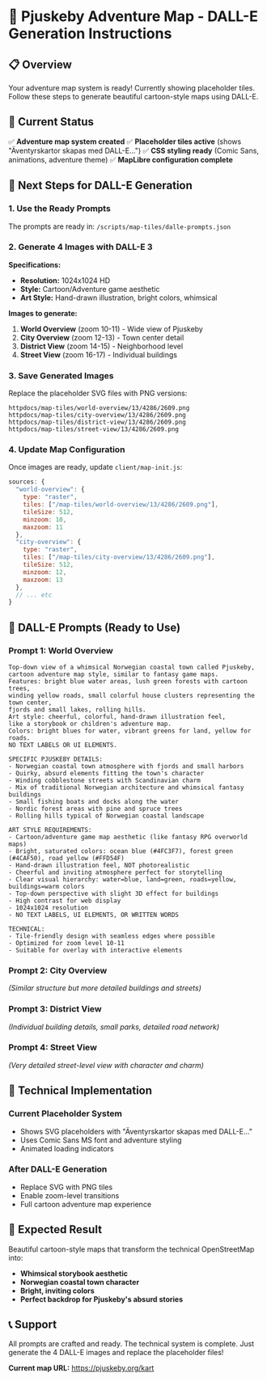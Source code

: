 # 🎨 Pjuskeby Adventure Map - DALL-E Generation Instructions

## 📋 Overview
Your adventure map system is ready! Currently showing placeholder tiles. Follow these steps to generate beautiful cartoon-style maps using DALL-E.

## 🚀 Current Status
✅ **Adventure map system created**
✅ **Placeholder tiles active** (shows "Äventyrskartor skapas med DALL-E...")
✅ **CSS styling ready** (Comic Sans, animations, adventure theme)
✅ **MapLibre configuration complete**

## 🎯 Next Steps for DALL-E Generation

### 1. Use the Ready Prompts
The prompts are ready in: `/scripts/map-tiles/dalle-prompts.json`

### 2. Generate 4 Images with DALL-E 3
**Specifications:**
- **Resolution:** 1024x1024 HD
- **Style:** Cartoon/Adventure game aesthetic  
- **Art Style:** Hand-drawn illustration, bright colors, whimsical

**Images to generate:**
1. **World Overview** (zoom 10-11) - Wide view of Pjuskeby
2. **City Overview** (zoom 12-13) - Town center detail
3. **District View** (zoom 14-15) - Neighborhood level
4. **Street View** (zoom 16-17) - Individual buildings

### 3. Save Generated Images
Replace the placeholder SVG files with PNG versions:

```
httpdocs/map-tiles/world-overview/13/4286/2609.png
httpdocs/map-tiles/city-overview/13/4286/2609.png  
httpdocs/map-tiles/district-view/13/4286/2609.png
httpdocs/map-tiles/street-view/13/4286/2609.png
```

### 4. Update Map Configuration
Once images are ready, update `client/map-init.js`:

```javascript
sources: {
  "world-overview": {
    type: "raster",
    tiles: ["/map-tiles/world-overview/13/4286/2609.png"],
    tileSize: 512,
    minzoom: 10,
    maxzoom: 11
  },
  "city-overview": {
    type: "raster", 
    tiles: ["/map-tiles/city-overview/13/4286/2609.png"],
    tileSize: 512,
    minzoom: 12,
    maxzoom: 13
  },
  // ... etc
}
```

## 🎨 DALL-E Prompts (Ready to Use)

### Prompt 1: World Overview
```
Top-down view of a whimsical Norwegian coastal town called Pjuskeby, 
cartoon adventure map style, similar to fantasy game maps. 
Features: bright blue water areas, lush green forests with cartoon trees, 
winding yellow roads, small colorful house clusters representing the town center, 
fjords and small lakes, rolling hills. 
Art style: cheerful, colorful, hand-drawn illustration feel, 
like a storybook or children's adventure map.
Colors: bright blues for water, vibrant greens for land, yellow for roads.
NO TEXT LABELS OR UI ELEMENTS.

SPECIFIC PJUSKEBY DETAILS:
- Norwegian coastal town atmosphere with fjords and small harbors
- Quirky, absurd elements fitting the town's character
- Winding cobblestone streets with Scandinavian charm
- Mix of traditional Norwegian architecture and whimsical fantasy buildings
- Small fishing boats and docks along the water
- Nordic forest areas with pine and spruce trees
- Rolling hills typical of Norwegian coastal landscape

ART STYLE REQUIREMENTS:
- Cartoon/adventure game map aesthetic (like fantasy RPG overworld maps)
- Bright, saturated colors: ocean blue (#4FC3F7), forest green (#4CAF50), road yellow (#FFD54F)
- Hand-drawn illustration feel, NOT photorealistic  
- Cheerful and inviting atmosphere perfect for storytelling
- Clear visual hierarchy: water=blue, land=green, roads=yellow, buildings=warm colors
- Top-down perspective with slight 3D effect for buildings
- High contrast for web display
- 1024x1024 resolution
- NO TEXT LABELS, UI ELEMENTS, OR WRITTEN WORDS

TECHNICAL:
- Tile-friendly design with seamless edges where possible
- Optimized for zoom level 10-11
- Suitable for overlay with interactive elements
```

### Prompt 2: City Overview  
*(Similar structure but more detailed buildings and streets)*

### Prompt 3: District View
*(Individual building details, small parks, detailed road network)*

### Prompt 4: Street View
*(Very detailed street-level view with character and charm)*

## 🔧 Technical Implementation

### Current Placeholder System
- Shows SVG placeholders with "Äventyrskartor skapas med DALL-E..."
- Uses Comic Sans MS font and adventure styling
- Animated loading indicators

### After DALL-E Generation
- Replace SVG with PNG tiles
- Enable zoom-level transitions 
- Full cartoon adventure map experience

## 🎯 Expected Result
Beautiful cartoon-style maps that transform the technical OpenStreetMap into:
- **Whimsical storybook aesthetic**
- **Norwegian coastal town character** 
- **Bright, inviting colors**
- **Perfect backdrop for Pjuskeby's absurd stories**

## 📞 Support
All prompts are crafted and ready. The technical system is complete. Just generate the 4 DALL-E images and replace the placeholder files!

**Current map URL:** https://pjuskeby.org/kart